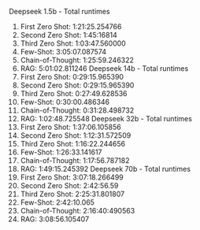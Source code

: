 Deepseek 1.5b - Total runtimes
1. First Zero Shot: 1:21:25.254766
2. Second Zero Shot: 1:45:16814
3. Third Zero Shot: 1:03:47.560000
4. Few-Shot: 3:05:07.087574
5. Chain-of-Thought: 1:25:59.246322
6. RAG: 5:01:02.811246
Deepseek 14b - Total runtimes
1. First Zero Shot: 0:29:15.965390
2. Second Zero Shot: 0:29:15.965390
3. Third Zero Shot: 0:27:49.628536
4. Few-Shot: 0:30:00.486346
5. Chain-of-Thought: 0:31:28.498732
6. RAG: 1:02:48.725548
Deepseek 32b - Total runtimes
1. First Zero Shot: 1:37:06.105856
2. Second Zero Shot: 1:12:31.572509
3. Third Zero Shot: 1:16:22.244656
4. Few-Shot: 1:26:33.141617
5. Chain-of-Thought: 1:17:56.787182
6. RAG: 1:49:15.245392
Deepseek 70b - Total runtimes
1. First Zero Shot: 3:07:18.266499
2. Second Zero Shot: 2:42:56.59
3. Third Zero Shot: 2:25:31.801807
4. Few-Shot: 2:42:10.065
5. Chain-of-Thought: 2:16:40:490563
6. RAG: 3:08:56.105407